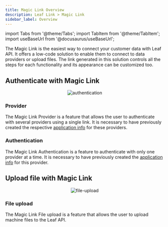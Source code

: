 ```yaml
---
title: Magic Link Overview
description: Leaf Link > Magic Link
sidebar_label: Overview
---
```


import Tabs from '@theme/Tabs';
import TabItem from '@theme/TabItem';
import useBaseUrl from '@docusaurus/useBaseUrl';

[1]:  /docs/Link_provider_connection#set-up

The Magic Link is the easiest way to connect your customer data with Leaf API. It offers a low-code solution to enable them to connect to data providers or upload files. The link generated in this solution controls all the steps for each functionality and its appearance can be customized too.

## Authenticate with Magic Link

<p align="center">
    <img alt="authentication" src={useBaseUrl('img/flow_authentication.png')} />
</p>

### Provider

The Magic Link Provider is a feature that allows the user to authenticate with several providers using a single link. It is necessary to have previously created the respective [application info][1] for these providers.

### Authentication

The Magic Link Authentication is a feature to authenticate with only one provider at a time. It is necessary to have previously created the [application info][1] for this provider.

## Upload file with Magic Link

<p align="center">
    <img alt="file-upload" src={useBaseUrl('img/flow_file_upload.png')} />
</p>

### File upload

The Magic Link File upload is a feature that allows the user to upload machine files to the Leaf API.

